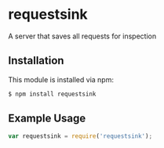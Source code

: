 # requestsink

A server that saves all requests for inspection

## Installation

This module is installed via npm:

``` bash
$ npm install requestsink
```

## Example Usage

``` js
var requestsink = require('requestsink');
```

